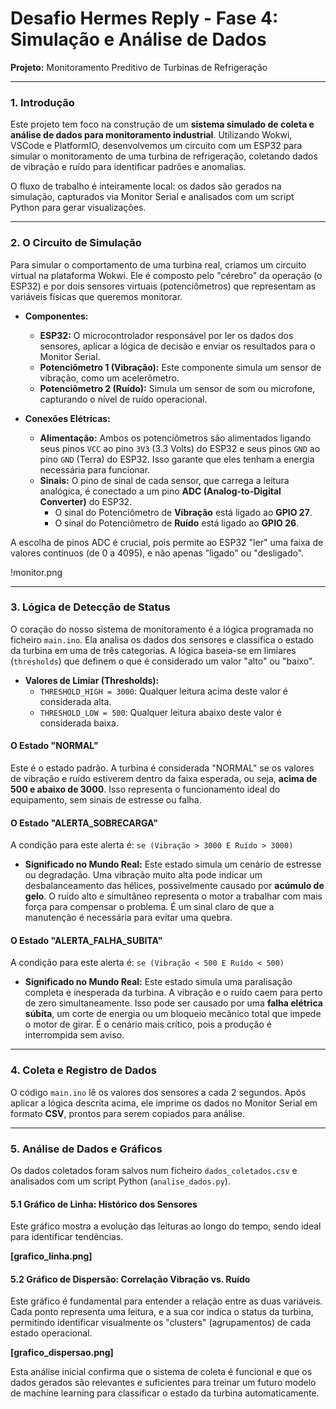 # Desafio Hermes Reply - Fase 4: Simulação e Análise de Dados

**Projeto:** Monitoramento Preditivo de Turbinas de Refrigeração<br>

---

### 1. Introdução

Este projeto tem foco na construção de um **sistema simulado de coleta e análise de dados para monitoramento industrial**. Utilizando Wokwi, VSCode e PlatformIO, desenvolvemos um circuito com um ESP32 para simular o monitoramento de uma turbina de refrigeração, coletando dados de vibração e ruído para identificar padrões e anomalias.

O fluxo de trabalho é inteiramente local: os dados são gerados na simulação, capturados via Monitor Serial e analisados com um script Python para gerar visualizações.

---

### 2. O Circuito de Simulação

Para simular o comportamento de uma turbina real, criamos um circuito virtual na plataforma Wokwi. Ele é composto pelo "cérebro" da operação (o ESP32) e por dois sensores virtuais (potenciômetros) que representam as variáveis físicas que queremos monitorar.

* **Componentes:**
    * **ESP32:** O microcontrolador responsável por ler os dados dos sensores, aplicar a lógica de decisão e enviar os resultados para o Monitor Serial.
    * **Potenciômetro 1 (Vibração):** Este componente simula um sensor de vibração, como um acelerômetro.
    * **Potenciômetro 2 (Ruído):** Simula um sensor de som ou microfone, capturando o nível de ruído operacional.

* **Conexões Elétricas:**
    * **Alimentação:** Ambos os potenciômetros são alimentados ligando seus pinos `VCC` ao pino `3V3` (3.3 Volts) do ESP32 e seus pinos `GND` ao pino `GND` (Terra) do ESP32. Isso garante que eles tenham a energia necessária para funcionar.
    * **Sinais:** O pino de sinal de cada sensor, que carrega a leitura analógica, é conectado a um pino **ADC (Analog-to-Digital Converter)** do ESP32.
        * O sinal do Potenciômetro de **Vibração** está ligado ao **GPIO 27**.
        * O sinal do Potenciômetro de **Ruído** está ligado ao **GPIO 26**.

A escolha de pinos ADC é crucial, pois permite ao ESP32 "ler" uma faixa de valores contínuos (de 0 a 4095), e não apenas "ligado" ou "desligado".

!monitor.png

---

### 3. Lógica de Detecção de Status

O coração do nosso sistema de monitoramento é a lógica programada no ficheiro `main.ino`. Ela analisa os dados dos sensores e classifica o estado da turbina em uma de três categorias. A lógica baseia-se em limiares (`thresholds`) que definem o que é considerado um valor "alto" ou "baixo".

* **Valores de Limiar (Thresholds):**
    * `THRESHOLD_HIGH = 3000`: Qualquer leitura acima deste valor é considerada alta.
    * `THRESHOLD_LOW = 500`: Qualquer leitura abaixo deste valor é considerada baixa.

#### O Estado "NORMAL"

Este é o estado padrão. A turbina é considerada "NORMAL" se os valores de vibração e ruído estiverem dentro da faixa esperada, ou seja, **acima de 500 e abaixo de 3000**. Isso representa o funcionamento ideal do equipamento, sem sinais de estresse ou falha.

#### O Estado "ALERTA_SOBRECARGA"

A condição para este alerta é:
`se (Vibração > 3000 E Ruído > 3000)`

* **Significado no Mundo Real:** Este estado simula um cenário de estresse ou degradação. Uma vibração muito alta pode indicar um desbalanceamento das hélices, possivelmente causado por **acúmulo de gelo**. O ruído alto e simultâneo representa o motor a trabalhar com mais força para compensar o problema. É um sinal claro de que a manutenção é necessária para evitar uma quebra.

#### O Estado "ALERTA_FALHA_SUBITA"

A condição para este alerta é:
`se (Vibração < 500 E Ruído < 500)`

* **Significado no Mundo Real:** Este estado simula uma paralisação completa e inesperada da turbina. A vibração e o ruído caem para perto de zero simultaneamente. Isso pode ser causado por uma **falha elétrica súbita**, um corte de energia ou um bloqueio mecânico total que impede o motor de girar. É o cenário mais crítico, pois a produção é interrompida sem aviso.

---

### 4. Coleta e Registro de Dados

O código `main.ino` lê os valores dos sensores a cada 2 segundos. Após aplicar a lógica descrita acima, ele imprime os dados no Monitor Serial em formato **CSV**, prontos para serem copiados para análise.

---

### 5. Análise de Dados e Gráficos

Os dados coletados foram salvos num ficheiro `dados_coletados.csv` e analisados com um script Python (`analise_dados.py`).

#### 5.1 Gráfico de Linha: Histórico dos Sensores

Este gráfico mostra a evolução das leituras ao longo do tempo, sendo ideal para identificar tendências.

**[grafico_linha.png]**

#### 5.2 Gráfico de Dispersão: Correlação Vibração vs. Ruído

Este gráfico é fundamental para entender a relação entre as duas variáveis. Cada ponto representa uma leitura, e a sua cor indica o status da turbina, permitindo identificar visualmente os "clusters" (agrupamentos) de cada estado operacional.

**[grafico_dispersao.png]**

Esta análise inicial confirma que o sistema de coleta é funcional e que os dados gerados são relevantes e suficientes para treinar um futuro modelo de machine learning para classificar o estado da turbina automaticamente.
